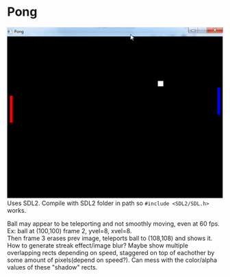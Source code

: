 # Pong
![animation](./pong_anim.gif)  
Uses SDL2. Compile with SDL2 folder in path so `#include <SDL2/SDL.h>` works.

Ball may appear to be teleporting and not smoothly moving, even at 60 fps. Ex: ball at (100,100) frame 2, yvel=8, xvel=8.  
Then frame 3 erases prev image, teleports ball to (108,108) and shows it. How to generate streak effect/image blur? Maybe show
multiple overlapping rects depending on speed, staggered on top of eachother by some amount of pixels(depend on speed?). Can mess
with the color/alpha values of these "shadow" rects.
